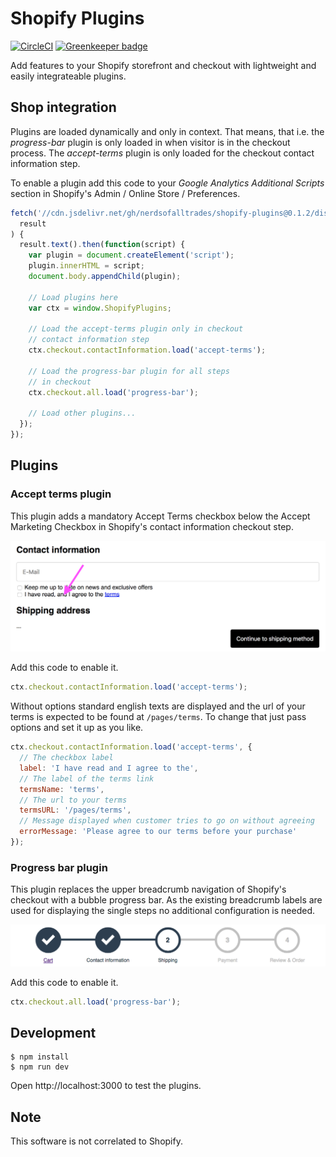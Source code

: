 # Shopify Plugins

[![CircleCI](https://circleci.com/gh/nerdsofalltrades/shopify-plugins.svg?style=svg)](https://circleci.com/gh/nerdsofalltrades/shopify-plugins)
[![Greenkeeper badge](https://badges.greenkeeper.io/nerdsofalltrades/shopify-plugins.svg)](https://greenkeeper.io/)

Add features to your Shopify storefront and checkout with lightweight and easily integrateable plugins.

## Shop integration

Plugins are loaded dynamically and only in context. That means, that i.e. the _progress-bar_ plugin is only loaded in when visitor is in the checkout process.
The _accept-terms_ plugin is only loaded for the checkout contact information step.

To enable a plugin add this code to your _Google Analytics Additional Scripts_ section in Shopify's Admin / Online Store / Preferences.

```javascript
fetch('//cdn.jsdelivr.net/gh/nerdsofalltrades/shopify-plugins@0.1.2/dist/shopify-plugin-loader.min.js').then(function(
  result
) {
  result.text().then(function(script) {
    var plugin = document.createElement('script');
    plugin.innerHTML = script;
    document.body.appendChild(plugin);

    // Load plugins here
    var ctx = window.ShopifyPlugins;

    // Load the accept-terms plugin only in checkout
    // contact information step
    ctx.checkout.contactInformation.load('accept-terms');

    // Load the progress-bar plugin for all steps
    // in checkout
    ctx.checkout.all.load('progress-bar');

    // Load other plugins...
  });
});
```

## Plugins

### Accept terms plugin

This plugin adds a mandatory Accept Terms checkbox below the Accept Marketing
Checkbox in Shopify's contact information checkout step.

![Accept terms plugin in action](examples/accept-terms/accept-terms.png)

Add this code to enable it.

```javascript
ctx.checkout.contactInformation.load('accept-terms');
```

Without options standard english texts are displayed and the url of your terms
is expected to be found at `/pages/terms`. To change that just pass options
and set it up as you like.

```javascript
ctx.checkout.contactInformation.load('accept-terms', {
  // The checkbox label
  label: 'I have read and I agree to the',
  // The label of the terms link
  termsName: 'terms',
  // The url to your terms
  termsURL: '/pages/terms',
  // Message displayed when customer tries to go on without agreeing
  errorMessage: 'Please agree to our terms before your purchase'
});
```

### Progress bar plugin

This plugin replaces the upper breadcrumb navigation of Shopify's checkout with
a bubble progress bar.
As the existing breadcrumb labels are used for displaying the single steps no additional
configuration is needed.

![Progress bar plugin in action](examples/progress-bar/progress-bar.png)

Add this code to enable it.

```javascript
ctx.checkout.all.load('progress-bar');
```

## Development

```shell
$ npm install
$ npm run dev
```

Open http://localhost:3000 to test the plugins.

## Note

This software is not correlated to Shopify.
